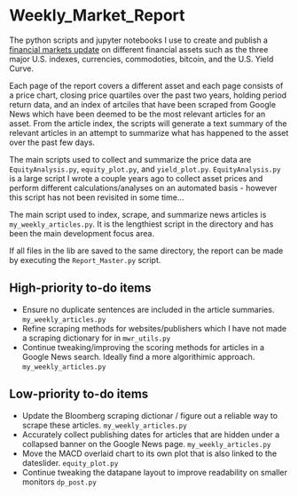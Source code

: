 # Weekly_Market_Report
The python scripts and jupyter notebooks I use to create and publish a [financial markets update](https://cloud.datapane.com/reports/yklX1Qk/financial-markets-update/) on different financial assets such as the three major U.S. indexes, currencies, commodoties, bitcoin, and the U.S. Yield Curve.

Each page of the report covers a different asset and each page consists of a price chart, closing price quartiles over the past two years, holding period return data, and an index of artciles that have been scraped from Google News which have been deemed to be the most relevant articles for an asset. From the article index, the scripts will generate a text summary of the relevant articles in an attempt to summarize what has happened to the asset over the past few days.

The main scripts used to collect and summarize the price data are `EquityAnalysis.py`, `equity_plot.py`, and `yield_plot.py`. `EquityAnalysis.py` is a large script I wrote a couple years ago to collect asset prices and perform different calculations/analyses on an automated basis - however this script has not been revisited in some time...

The main script used to index, scrape, and summarize news articles is `my_weekly_articles.py`. It is the lengthiest script in the directory and has been the main development focus area.

If all files in the lib are saved to the same directory, the report can be made by executing the `Report_Master.py` script.

## High-priority to-do items
- Ensure no duplicate sentences are included in the article summaries. `my_weekly_articles.py`
- Refine scraping methods for websites/publishers which I have not made a scraping dictionary for in `mwr_utils.py`
- Continue tweaking/improving the scoring methods for articles in a Google News search. Ideally find a more algorithimic approach. `my_weekly_articles.py`

## Low-priority to-do items
- Update the Bloomberg scraping dictionar / figure out a reliable way to scrape these articles. `my_weekly_articles.py`
- Accurately collect publishing dates for articles that are hidden under a collapsed banner on the Google News page. `my_weekly_articles.py`
- Move the MACD overlaid chart to its own plot that is also linked to the dateslider. `equity_plot.py`
- Continue tweaking the datapane layout to improve readability on smaller monitors `dp_post.py`
